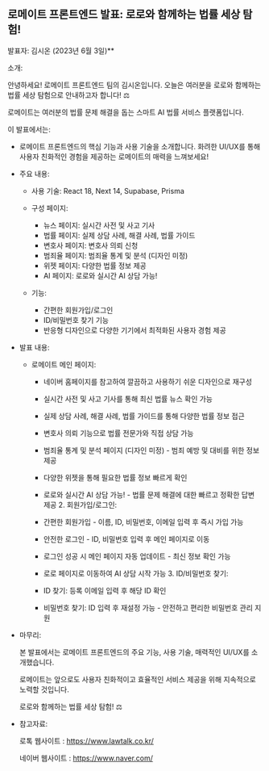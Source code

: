## 로메이트 프론트엔드 발표: 로로와 함께하는 법률 세상 탐험!

발표자: 김시온 (2023년 6월 3일)\*\*

소개:

안녕하세요! 로메이트 프론트엔드 팀의 김시온입니다. 오늘은 여러분을 로로와 함께하는 법률 세상 탐험으로 안내하고자 합니다! ‍⚖️

로메이트는 여러분의 법률 문제 해결을 돕는 스마트 AI 법률 서비스 플랫폼입니다.

이 발표에서는:

- 로메이트 프론트엔드의 핵심 기능과 사용 기술을 소개합니다.
  화려한 UI/UX를 통해 사용자 친화적인 경험을 제공하는 로메이트의 매력을 느껴보세요!

- 주요 내용:

  - 사용 기술: React 18, Next 14, Supabase, Prisma

  - 구성 페이지:

    - 뉴스 페이지: 실시간 사전 및 사고 기사
    - 법률 페이지: 실제 상담 사례, 해결 사례, 법률 가이드
    - 변호사 페이지: 변호사 의뢰 신청
    - 범죄율 페이지: 범죄율 통계 및 분석 (디자인 미정)
    - 위젯 페이지: 다양한 법률 정보 제공
    - AI 페이지: 로로와 실시간 AI 상담 가능!

  - 기능:

    - 간편한 회원가입/로그인
    - ID/비밀번호 찾기 기능
    - 반응형 디자인으로 다양한 기기에서 최적화된 사용자 경험 제공

- 발표 내용:

  - 로메이트 메인 페이지:

    - 네이버 홈페이지를 참고하여 깔끔하고 사용하기 쉬운 디자인으로 재구성
    - 실시간 사전 및 사고 기사를 통해 최신 법률 뉴스 확인 가능
    - 실제 상담 사례, 해결 사례, 법률 가이드를 통해 다양한 법률 정보 접근
    - 변호사 의뢰 기능으로 법률 전문가와 직접 상담 가능
    - 범죄율 통계 및 분석 페이지 (디자인 미정) - 범죄 예방 및 대비를 위한 정보 제공
    - 다양한 위젯을 통해 필요한 법률 정보 빠르게 확인
    - 로로와 실시간 AI 상담 가능! - 법률 문제 해결에 대한 빠르고 정확한 답변 제공 2. 회원가입/로그인:

    - 간편한 회원가입 - 이름, ID, 비밀번호, 이메일 입력 후 즉시 가입 가능
    - 안전한 로그인 - ID, 비밀번호 입력 후 메인 페이지로 이동
    - 로그인 성공 시 메인 페이지 자동 업데이트 - 최신 정보 확인 가능
    - 로로 페이지로 이동하여 AI 상담 시작 가능 3. ID/비밀번호 찾기:

    - ID 찾기: 등록 이메일 입력 후 해당 ID 확인
    - 비밀번호 찾기: ID 입력 후 재설정 가능 - 안전하고 편리한 비밀번호 관리 지원

- 마무리:

  본 발표에서는 로메이트 프론트엔드의 주요 기능, 사용 기술, 매력적인 UI/UX를 소개했습니다.

  로메이트는 앞으로도 사용자 친화적이고 효율적인 서비스 제공을 위해 지속적으로 노력할 것입니다.

  로로와 함께하는 법률 세상 탐험! ‍⚖️

- 참고자료:

  로톡 웹사이트 : https://www.lawtalk.co.kr/

  네이버 웹사이트 : https://www.naver.com/
